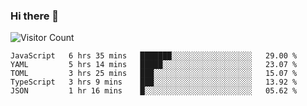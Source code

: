 ### Hi there 👋

![Visitor Count](https://profile-counter.glitch.me/andepzai/count.svg)

<!--START_SECTION:waka-->
```text
JavaScript   6 hrs 35 mins   ███████░░░░░░░░░░░░░░░░░░   29.00 % 
YAML         5 hrs 14 mins   █████░░░░░░░░░░░░░░░░░░░░   23.07 % 
TOML         3 hrs 25 mins   ███░░░░░░░░░░░░░░░░░░░░░░   15.07 % 
TypeScript   3 hrs 9 mins    ███░░░░░░░░░░░░░░░░░░░░░░   13.92 % 
JSON         1 hr 16 mins    █░░░░░░░░░░░░░░░░░░░░░░░░   05.62 %
```
<!--END_SECTION:waka-->